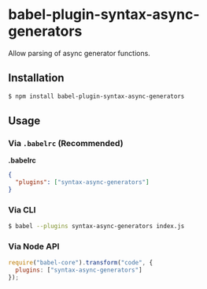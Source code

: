 # babel-plugin-syntax-async-generators

Allow parsing of async generator functions.

## Installation

```sh
$ npm install babel-plugin-syntax-async-generators
```

## Usage

### Via `.babelrc` (Recommended)

**.babelrc**

```json
{
  "plugins": ["syntax-async-generators"]
}
```

### Via CLI

```sh
$ babel --plugins syntax-async-generators index.js
```

### Via Node API

```javascript
require("babel-core").transform("code", {
  plugins: ["syntax-async-generators"]
});
```
